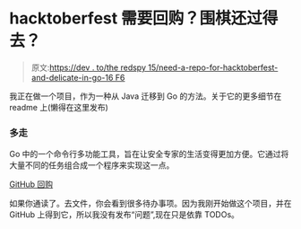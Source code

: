 # hacktoberfest 需要回购？围棋还过得去？

> 原文:[https://dev . to/the redspy 15/need-a-repo-for-hacktoberfest-and-delicate-in-go-16 F6](https://dev.to/theredspy15/need-a-repo-for-hacktoberfest-and-decent-in-go-16f6)

我正在做一个项目，作为一种从 Java 迁移到 Go 的方法。关于它的更多细节在 readme 上(懒得在这里发布)

### [](#multi-go)多走

Go 中的一个命令行多功能工具，旨在让安全专家的生活变得更加方便。它通过将大量不同的任务组合成一个程序来实现这一点。

[GitHub 回购](https://github.com/TheRedSpy15/Multi-Go)

如果你通读了。去文件，你会看到很多待办事项。因为我刚开始做这个项目，并在 GitHub 上得到它，所以我没有发布“问题”,现在只是依靠 TODOs。